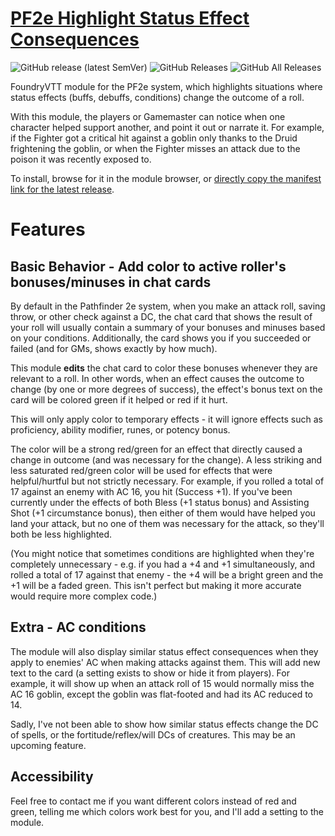 # [PF2e Highlight Status Effect Consequences](https://foundryvtt.com/packages/pf2e-highlight-status-effect-consequences/)

![GitHub release (latest SemVer)](https://img.shields.io/github/v/release/itamarcu/pf2e-highlight-status-effect-consequences?style=for-the-badge) 
![GitHub Releases](https://img.shields.io/github/downloads/itamarcu/pf2e-highlight-status-effect-consequences/latest/total?style=for-the-badge) 
![GitHub All Releases](https://img.shields.io/github/downloads/itamarcu/pf2e-highlight-status-effect-consequences/total?style=for-the-badge&label=Downloads+total)  

FoundryVTT module for the PF2e system, which highlights situations where status effects (buffs, debuffs, conditions) change the outcome of a roll.

With this module, the players or Gamemaster can notice when one character helped support another, and point it out or narrate it. 
For example, if the Fighter got a critical hit against a goblin only thanks to the Druid frightening the goblin, or when the Fighter
misses an attack due to the poison it was recently exposed to.

To install, browse for it in the module browser, or [directly copy the manifest link for the latest release](https://github.com/itamarcu/pf2e-highlight-status-effect-consequences/releases/latest/download/module.json).

# Features

## Basic Behavior - Add color to active roller's bonuses/minuses in chat cards

By default in the Pathfinder 2e system, when you make an attack roll, saving throw, or other check against a DC, the chat card that shows the result of your
roll will usually contain a summary of your bonuses and minuses based on your conditions.  Additionally, the card shows
you if you succeeded or failed (and for GMs, shows exactly by how much).

This module **edits** the chat card to color these bonuses whenever they are relevant to a roll.  In other words, when an effect
causes the outcome to change (by one or more degrees of success), the effect's bonus text on the card will be colored green if it helped
or red if it hurt.

This will only apply color to temporary effects - it will ignore effects such as proficiency, ability modifier, runes, or potency bonus.

The color will be a strong red/green for an effect that directly caused a change in outcome (and was necessary for the change).
A less striking and less saturated red/green color will be used for effects that were helpful/hurtful but not strictly necessary. 
For example, if you rolled a total of 17 against an enemy with AC 16, you hit (Success +1).  If you've been currently under
the effects of both Bless (+1 status bonus) and Assisting Shot (+1 circumstance bonus), then either of them would have helped
you land your attack, but no one of them was necessary for the attack, so they'll both be less highlighted.

(You might notice that sometimes conditions are highlighted when they're completely unnecessary - e.g. if you had a +4 and +1 simultaneously, and
rolled a total of 17 against that enemy - the +4 will be a bright green and the +1 will be a faded green.  This isn't perfect but
making it more accurate would require more complex code.)

## Extra - AC conditions

The module will also display similar status effect consequences when they apply to enemies' AC when making attacks against them.
This will add new text to the card (a setting exists to show or hide it from players).  For example, it will show up when
an attack roll of 15 would normally miss the AC 16 goblin, except the goblin was flat-footed and had its AC reduced to 14. 

Sadly, I've not been able to show how similar status effects change the DC of spells, or the fortitude/reflex/will DCs of creatures.
This may be an upcoming feature.

## Accessibility

Feel free to contact me if you want different colors instead of red and green, telling me which colors work best for you, and I'll add a setting to the module.